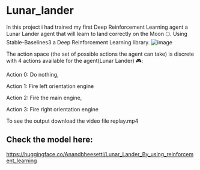 # Lunar_lander
 In this project i had trained my first Deep Reinforcement Learning agent a Lunar Lander agent that will learn to land correctly on the Moon 🌕. 
 Using Stable-Baselines3 a Deep Reinforcement Learning library.
 ![image](https://github.com/BHEESETTIANAND/Lunar_lander/assets/101445444/ddffc5c6-a918-4ddd-975a-43b598a2f30f)


 
 The action space (the set of possible actions the agent can take) is discrete with 4 actions available for the agent(Lunar Lander) 🎮:


Action 0: Do nothing,

Action 1: Fire left orientation engine

Action 2: Fire the main engine,

Action 3: Fire right orientation engine


To see the output download the video file replay.mp4

## Check the model here:
https://huggingface.co/Anandbheesetti/Lunar_Lander_By_using_reinforcement_learning
